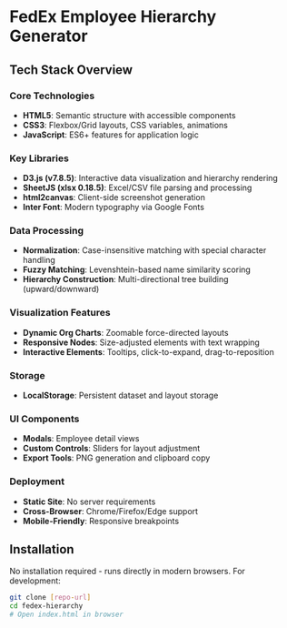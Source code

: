 # FedEx Employee Hierarchy Generator

## Tech Stack Overview

### Core Technologies
- **HTML5**: Semantic structure with accessible components
- **CSS3**: Flexbox/Grid layouts, CSS variables, animations
- **JavaScript**: ES6+ features for application logic

### Key Libraries
- **D3.js (v7.8.5)**: Interactive data visualization and hierarchy rendering
- **SheetJS (xlsx 0.18.5)**: Excel/CSV file parsing and processing
- **html2canvas**: Client-side screenshot generation
- **Inter Font**: Modern typography via Google Fonts

### Data Processing
- **Normalization**: Case-insensitive matching with special character handling
- **Fuzzy Matching**: Levenshtein-based name similarity scoring
- **Hierarchy Construction**: Multi-directional tree building (upward/downward)

### Visualization Features
- **Dynamic Org Charts**: Zoomable force-directed layouts
- **Responsive Nodes**: Size-adjusted elements with text wrapping
- **Interactive Elements**: Tooltips, click-to-expand, drag-to-reposition

### Storage
- **LocalStorage**: Persistent dataset and layout storage

### UI Components
- **Modals**: Employee detail views
- **Custom Controls**: Sliders for layout adjustment
- **Export Tools**: PNG generation and clipboard copy

### Deployment
- **Static Site**: No server requirements
- **Cross-Browser**: Chrome/Firefox/Edge support
- **Mobile-Friendly**: Responsive breakpoints

## Installation
No installation required - runs directly in modern browsers. For development:
```bash
git clone [repo-url]
cd fedex-hierarchy
# Open index.html in browser
```
